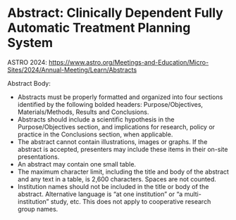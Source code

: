 # Abstract: Clinically Dependent Fully Automatic Treatment Planning System

ASTRO 2024: https://www.astro.org/Meetings-and-Education/Micro-Sites/2024/Annual-Meeting/Learn/Abstracts

Abstract Body:
- Abstracts must be properly formatted and organized into four sections identified by the following bolded headers: Purpose/Objectives, Materials/Methods, Results and Conclusions.
- Abstracts should include a scientific hypothesis in the Purpose/Objectives section, and implications for research, policy or practice in the Conclusions section, when applicable.
- The abstract cannot contain illustrations, images or graphs. If the abstract is accepted, presenters may include these items in their on-site presentations.
- An abstract may contain one small table.
- The maximum character limit, including the title and body of the abstract and any text in a table, is 2,600 characters. Spaces are not counted.
- Institution names should not be included in the title or body of the abstract. Alternative language is “at one institution” or “a multi-institution” study, etc. This does not apply to cooperative research group names.

